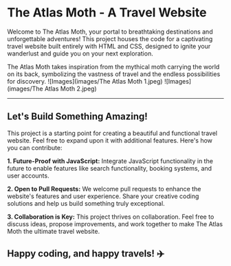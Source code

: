 # The Atlas Moth - A Travel Website
Welcome to The Atlas Moth, your portal to breathtaking destinations and unforgettable adventures! This project houses the code for a captivating travel website built entirely with HTML and CSS, designed to ignite your wanderlust and guide you on your next exploration.

The Atlas Moth takes inspiration from the mythical moth carrying the world on its back, symbolizing the vastness of travel and the endless possibilities for discovery. 
![Images](images/The Atlas Moth 1.jpeg)
![Images](images/The Atlas Moth 2.jpeg)
***
## Let's Build Something Amazing!
This project is a starting point for creating a beautiful and functional travel website. Feel free to expand upon it with additional features. Here's how you can contribute:

**1. Future-Proof with JavaScript:** Integrate JavaScript functionality in the future to enable features like search functionality, booking systems, and user accounts.

**2. Open to Pull Requests:** We welcome pull requests to enhance the website's features and user experience. Share your creative coding solutions and help us build something truly exceptional.

**3. Collaboration is Key:** This project thrives on collaboration. Feel free to discuss ideas, propose improvements, and work together to make The Atlas Moth the ultimate travel website.

## Happy coding, and happy travels! ✈️
